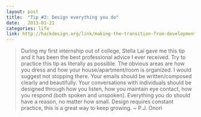 ```yaml
---
layout: post
title:  "Tip #3: Design everything you do"
date:   2013-01-21
categories: life
link: http://hackdesign.org/link/making-the-transition-from-development-to-design/
---
```


>During my first internship out of college, Stella Lai gave me this tip and it has been the best professional advice I ever received. Try to practice this tip as literally as possible. The obvious areas are how you dress and how your house/apartment/room is organized. I would suggest not stopping there. Your emails should be written/composed clearly and beautifully. Your conversations with individuals should be designed through how you listen, how you maintain eye contact, how you respond (both spoken and unspoken). Everything you do should have a reason, no matter how small. Design requires constant practice, this is a great way to keep growing. 
~ P.J. Onori